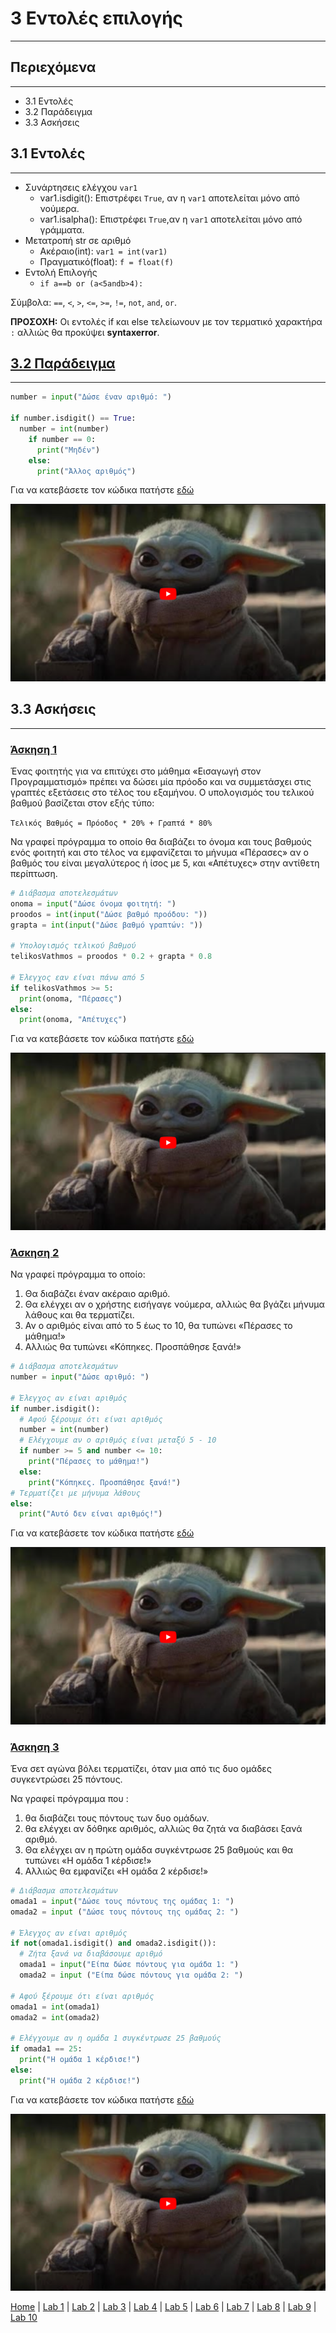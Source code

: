# 3 Εντολές επιλογής

---

## Περιεχόμενα

---

- 3.1 Εντολές
- 3.2 Παράδειγμα
- 3.3 Ασκήσεις

## 3.1 Εντολές

---

- Συνάρτησεις ελέγχου `var1`
  - var1.isdigit(): Επιστρέφει `True`, αν η `var1` αποτελείται μόνο από νούμερα.
  - var1.isalpha(): Επιστρέφει `True`,αν η `var1` αποτελείται μόνο από γράμματα.
- Μετατροπή str σε αριθμό
  - Ακέραιο(int): `var1 = int(var1)`
  - Πραγματικό(float): `f = float(f)`
- Εντολή Επιλογής
  - `if a==b or (a<5andb>4):`

Σύμβολα: `==`, `<`, `>`, `<=`, `>=`, `!=`, `not`, `and`, `or`.

**ΠΡΟΣΟΧΗ:** Οι εντολές if και else τελείωνουν με τον τερματικό χαρακτήρα `:` αλλιώς θα προκύψει **syntaxerror**.

## [3.2 Παράδειγμα](source/lab_03/lab_03_example_1.py)

---

```python
number = input("Δώσε έναν αριθμό: ")

if number.isdigit() == True:
  number = int(number)
    if number == 0:
      print("Μηδέν")
    else:
      print("Άλλος αριθμός")
```

Για να κατεβάσετε τον κώδικα πατήστε [εδώ](source/lab_03/lab_03_example_1.py)

[![Video 4](../images/Video_1.PNG)](https://www.youtube.com/watch?v=DPezCNKQzOs&list=PLlRCU8UBnRzRipr_LhWiF3YCoEkHUleLK&index=3)

## 3.3 Ασκήσεις

---

### [Άσκηση 1](source/lab_03/lab_03_exercise_1.py)

Ένας φοιτητής για να επιτύχει στο μάθημα «Εισαγωγή στον Προγραμματισμό» πρέπει να δώσει μία πρόοδο και να συμμετάσχει στις γραπτές εξετάσεις στο τέλος του εξαμήνου. Ο υπολογισμός του τελικού βαθμού βασίζεται στον εξής τύπο:

`Τελικός Βαθμός = Πρόοδος * 20% + Γραπτά * 80%`

Να γραφεί πρόγραμμα το οποίο θα διαβάζει το όνομα και τους βαθμούς ενός φοιτητή και στο τέλος να εμφανίζεται το μήνυμα «Πέρασες» αν ο βαθμός του είναι μεγαλύτερος ή ίσος με 5, και «Απέτυχες» στην αντίθετη περίπτωση.

```python
# Διάβασμα αποτελεσμάτων
onoma = input("Δώσε όνομα φοιτητή: ")
proodos = int(input("Δώσε βαθμό προόδου: "))
grapta = int(input("Δώσε βαθμό γραπτών: "))

# Υπολογισμός τελικού βαθμού
telikosVathmos = proodos * 0.2 + grapta * 0.8

# Έλεγχος εαν είναι πάνω από 5
if telikosVathmos >= 5:
  print(onoma, "Πέρασες")
else:
  print(onoma, "Απέτυχες")
```

Για να κατεβάσετε τον κώδικα πατήστε [εδώ](source/lab_03/lab_03_exercise_1.py)

[![Video 5](../images/Video_1.PNG)](https://www.youtube.com/watch?v=gbxCdKKeawI&list=PLlRCU8UBnRzRipr_LhWiF3YCoEkHUleLK&index=4)

### [Άσκηση 2](source/lab_03/lab_03_exercise_2.py)

Να γραφεί πρόγραμμα το οποίο:

1. Θα διαβάζει έναν ακέραιο αριθμό.
2. Θα ελέγχει αν ο χρήστης εισήγαγε νούμερα, αλλιώς θα βγάζει μήνυμα λάθους και θα τερματίζει.
3. Αν ο αριθμός είναι από το 5 έως το 10, θα τυπώνει «Πέρασες το μάθημα!»
4. Αλλιώς θα τυπώνει «Κόπηκες. Προσπάθησε ξανά!»

```python
# Διάβασμα αποτελεσμάτων
number = input("Δώσε αριθμό: ")

# Έλεγχος αν είναι αριθμός
if number.isdigit():
  # Αφού ξέρουμε ότι είναι αριθμός
  number = int(number)
  # Ελέγχουμε αν ο αριθμός είναι μεταξύ 5 - 10
  if number >= 5 and number <= 10:
    print("Πέρασες το μάθημα!")
  else:
    print("Κόπηκες. Προσπάθησε ξανά!")
# Τερματίζει με μήνυμα λάθους
else:
  print("Αυτό δεν είναι αριθμός!")
```

Για να κατεβάσετε τον κώδικα πατήστε [εδώ](source/lab_03/lab_03_exercise_2.py)

[![Video 6](../images/Video_1.PNG)](https://www.youtube.com/watch?v=fKQuK2gKkUk&list=PLlRCU8UBnRzRipr_LhWiF3YCoEkHUleLK&index=9)

### [Άσκηση 3](source/lab_03/lab_03_exercise_3.py)

Ένα σετ αγώνα βόλει τερματίζει, όταν μια από τις δυο ομάδες συγκεντρώσει 25 πόντους.

Να γραφεί πρόγραμμα που :

1. θα διαβάζει τους πόντους των δυο ομάδων.
2. θα ελέγχει αν δόθηκε αριθμός, αλλιώς θα ζητά να διαβάσει ξανά αριθμό.
3. Θα ελέγχει αν η πρώτη ομάδα συγκέντρωσε 25 βαθμούς και θα τυπώνει «Η ομάδα 1 κέρδισε!»
4. Αλλιώς θα εμφανίζει «Η ομάδα 2 κέρδισε!»

```python
# Διάβασμα αποτελεσμάτων
omada1 = input("Δώσε τους πόντους της ομάδας 1: ")
omada2 = input ("Δώσε τους πόντους της ομάδας 2: ")

# Έλεγχος αν είναι αριθμός
if not(omada1.isdigit() and omada2.isdigit()):
  # Ζήτα ξανά να διαβάσουμε αριθμό
  omada1 = input("Είπα δώσε πόντους για ομάδα 1: ")
  omada2 = input ("Είπα δώσε πόντους για ομάδα 2: ")

# Αφού ξέρουμε ότι είναι αριθμός
omada1 = int(omada1)
omada2 = int(omada2)

# Ελέγχουμε αν η ομάδα 1 συγκέντρωσε 25 βαθμούς
if omada1 == 25:
  print("Η ομάδα 1 κέρδισε!")
else:
  print("Η ομάδα 2 κέρδισε!")
```

Για να κατεβάσετε τον κώδικα πατήστε [εδώ](source/lab_03/lab_03_exercise_3.py)

[![Video 7](../images/Video_1.PNG)](https://www.youtube.com/watch?v=oq5iNCeyoKg&list=PLlRCU8UBnRzRipr_LhWiF3YCoEkHUleLK&index=10)

[Home](../README.md) | [Lab 1](lab_01.md) | [Lab 2](lab_02.md) | [Lab 3](lab_03.md) | [Lab 4](lab_04.md) | [Lab 5](lab_05.md) | [Lab 6](lab_06.md) | [Lab 7](lab_07.md) | [Lab 8](lab_08.md) | [Lab 9](lab_09.md) | [Lab 10](lab_10.md)
